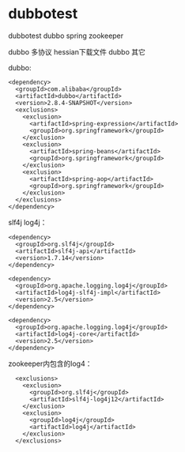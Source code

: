 # dubbotest
dubbotest
dubbo spring zookeeper

dubbo 多协议 hessian下载文件 dubbo 其它

dubbo:

    <dependency>
      <groupId>com.alibaba</groupId>
      <artifactId>dubbo</artifactId>
      <version>2.8.4-SNAPSHOT</version>
      <exclusions>
        <exclusion>
          <artifactId>spring-expression</artifactId>
          <groupId>org.springframework</groupId>
        </exclusion>
        <exclusion>
          <artifactId>spring-beans</artifactId>
          <groupId>org.springframework</groupId>
        </exclusion>
        <exclusion>
          <artifactId>spring-aop</artifactId>
          <groupId>org.springframework</groupId>
        </exclusion>
      </exclusions>
    </dependency>
  </dependencies>

slf4j log4j：

    <dependency>
      <groupId>org.slf4j</groupId>
      <artifactId>slf4j-api</artifactId>
      <version>1.7.14</version>
    </dependency>

    <dependency>
      <groupId>org.apache.logging.log4j</groupId>
      <artifactId>log4j-slf4j-impl</artifactId>
      <version>2.5</version>
    </dependency>

    <dependency>
      <groupId>org.apache.logging.log4j</groupId>
      <artifactId>log4j-core</artifactId>
      <version>2.5</version>
    </dependency>

zookeeper内包含的log4：

      <exclusions>
        <exclusion>
          <groupId>org.slf4j</groupId>
          <artifactId>slf4j-log4j12</artifactId>
        </exclusion>
        <exclusion>
          <groupId>log4j</groupId>
          <artifactId>log4j</artifactId>
        </exclusion>
      </exclusions>
